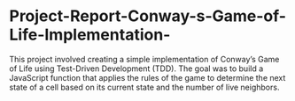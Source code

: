 # Project-Report-Conway-s-Game-of-Life-Implementation-
This project involved creating a simple implementation of Conway’s Game of Life using Test-Driven Development (TDD). The goal was to build a JavaScript function that applies the rules of the game to determine the next state of a cell based on its current state and the number of live neighbors. 
